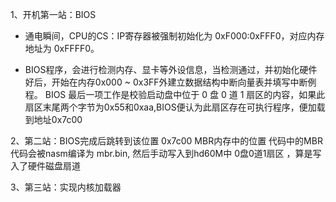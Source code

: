 1、开机第一站：BIOS

* 通电瞬间，CPU的CS：IP寄存器被强制初始化为 0xF000:0xFFF0，对应内存地址为 0xFFFF0。

* BIOS程序，会进行检测内存、显卡等外设信息，当检测通过，并初始化硬件好后，开始在内存0x000 ~ 0x3FF外建立数据结构中断向量表并填写中断例程。
BIOS 最后一项工作是校验启动盘中位于 0 盘 0 道 1 扇区的内容，如果此扇区末尾两个字节为0x55和0xaa,BIOS便认为此扇区存在可执行程序，便加载到地址0x7c00

2、第二站：BIOS完成后跳转到该位置 0x7c00 MBR内存中的位置
代码中的MBR代码会被nasm编译为 mbr.bin, 然后手动写入到hd60M中 0盘0道1扇区 ，算是写入了硬件磁盘扇道

3、第三站：实现内核加载器
